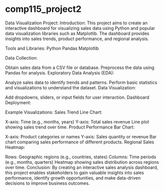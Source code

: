 # comp115_project2

Data Visualization Project:
Introduction:
This project aims to create an interactive dashboard for visualizing sales data using Python and popular data visualization libraries such as Matplotlib. The dashboard provides insights into sales trends, product performance, and regional analysis.

Tools and Libraries:
Python
Pandas
Matplotlib


Data Collection:

Obtain sales data from a CSV file or database.
Preprocess the data using Pandas for analysis.
Exploratory Data Analysis (EDA):

Analyze sales data to identify trends and patterns.
Perform basic statistics and visualizations to understand the dataset.
Data Visualization:


Add dropdowns, sliders, or input fields for user interaction.
Dashboard Deployment:


Example Visualizations:
Sales Trend Line Chart:

X-axis: Time (e.g., months, years)
Y-axis: Total sales revenue
Line plot showing sales trend over time.
Product Performance Bar Chart:

X-axis: Product categories or names
Y-axis: Sales quantity or revenue
Bar chart comparing sales performance of different products.
Regional Sales Heatmap:

Rows: Geographic regions (e.g., countries, states)
Columns: Time periods (e.g., months, quarters)
Heatmap showing sales distribution across regions over time.
Conclusion:
By creating an interactive sales analysis dashboard, this project enables stakeholders to gain valuable insights into sales performance, identify growth opportunities, and make data-driven decisions to improve business outcomes.
